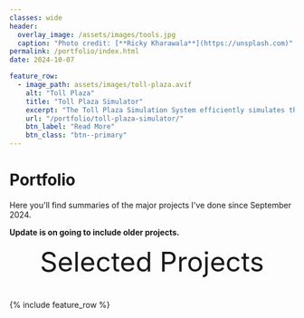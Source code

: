 ```yaml
---
classes: wide
header:
  overlay_image: /assets/images/tools.jpg
  caption: "Photo credit: [**Ricky Kharawala**](https://unsplash.com)"
permalink: /portfolio/index.html
date: 2024-10-07

feature_row:
  - image_path: assets/images/toll-plaza.avif
    alt: "Toll Plaza"
    title: "Toll Plaza Simulator"
    excerpt: "The Toll Plaza Simulation System efficiently simulates the flow of vehicles through multiple toll booths, utilizing threading for concurrent processing."
    url: "/portfolio/toll-plaza-simulator/"
    btn_label: "Read More"
    btn_class: "btn--primary"	
---
```


# Portfolio

Here you'll find summaries of the major projects I've done since September 2024.

**Update is on going to include older projects.**

<!-- These projects span everything
from mathematical physics to machine learning, from finance to advertising, from
the theoretical to the practical.

The discussion here is generally non-technical; for the research projects,
related publications can be found in [my resume][1]. There are also links to
documents at the top of each page, which offer more depth. If you're curious
about technical details I've glossed over, feel free to [contact me][2]. -->


<div style="margin-bottom:1cm" align="center"><font size="55">Selected Projects</font></div>

{% include feature_row %}

<!------------------------------- FOOTER --------------------------------->

[1]: /assets/docs/resume.pdf

[2]: mailto:kimbasabingoye@gmail.com
